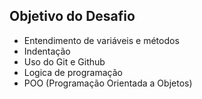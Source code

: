 ## Objetivo do Desafio
- Entendimento de variáveis e métodos
- Indentação
- Uso do Git e Github
- Logica de programação
- POO (Programação Orientada a Objetos)
